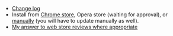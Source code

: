 - [Change log](https://github.com/gorhill/uBlock/wiki/Change-log)
- Install from [Chrome store](https://chrome.google.com/webstore/detail/%C2%B5block/cjpalhdlnbpafiamejdnhcphjbkeiagm), Opera store (waiting for approval), or [manually](https://github.com/gorhill/uBlock/tree/master/dist#install) (you will have to update manually as well).
- [My answer to web store reviews where appropriate](https://github.com/gorhill/uBlock/wiki/My-answer-to-web-store-reviews-where-appropriate)